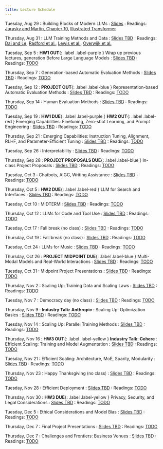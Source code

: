 ```yaml
---
title: Lecture Schedule
---
```


<!-- Sep 28
: [Java & Git](#)
  : [1.1](#)

Sep 29
: **Section**{: .label .label-purple }[Intro to Java](#)
  : [Solution](#)

Sep 30
: [Variables & Objects](#)
  : [1.2](#), [2.1](#)

Oct 1
: **Lab**{: .label .label-purple } [Intro to Java](#)

Oct 2
: [Tracing, IntLists, & Recursion](#)
  : [2.1](#)
: **HW 1 due**{: .label .label-red } -->


<!-- Oct 5
: [Linked Lists & Encapsulation](#)
  : [3.1](#), [2.2](#), [2.3](#)

Oct 6
: **Section**{: .label .label-purple }[Linked Lists](#)
  : [Solution](#)

Oct 7
: [Resizing Arrays](#)
  : [2.4](#), [2.5](#)

Oct 8
: **Lab**{: .label .label-purple } [Resizing Arrays](#)

Oct 9
: [Runtime Analysis](#)
  : [8.1](#), [8.2](#), [8.3](#), [8.4](#)
: **HW 2 due**{: .label .label-red } -->


Tuesday, Aug 29
: Building Blocks of Modern LLMs
  : [Slides](https://www.andrew.cmu.edu/course/11-667/lectures/W1L1_LM_fundamentals_and_transformer_architecture.pdf)
: Readings: [Jurasky and Martin, Chapter 10](https://web.stanford.edu/~jurafsky/slp3/10.pdf), [Illustrated Transformer](http://jalammar.github.io/illustrated-transformer/)

Thursday, Aug 31
: LLM Training Methods and Data
  : [Slides TBD](#)
: Readings: [Dai and Le](https://arxiv.org/abs/1511.01432), [Radford et al.](https://www.mikecaptain.com/resources/pdf/GPT-1.pdf), [Lewis et al.](https://arxiv.org/abs/1910.13461), [Overwijk et al.](https://arxiv.org/pdf/2211.15848.pdf)

Tuesday, Sep 5
: **HW1 OUT**{: .label .label-purple } Wrap up previous lectures, generation Before Large Language Models
  : [Slides TBD](#)
: Readings: [TODO](#)

Thursday, Sep 7
: Generation-based Automatic Evaluation Methods
  : [Slides TBD](#)
: Readings: [TODO](#)

Tuesday, Sep 12
: **PROJECT OUT**{: .label .label-blue } Representation-based Automatic Evaluation Methods
  : [Slides TBD](#)
: Readings: [TODO](#)

Thursday, Sep 14
: Human Evaluation Methods
  : [Slides TBD](#)
: Readings: [TODO](#)

Tuesday, Sep 19
: **HW1 DUE**{: .label .label-purple } **HW2 OUT**{: .label .label-red } Emerging Capabilities: Finetuning, Zero-shot Learning, and Prompt Engineering
  : [Slides TBD](#)
: Readings: [TODO](#)

Thursday, Sep 21
: Emerging Capabilities: Instruction Tuning, Alignment, RLHF, and Parameter-Efficient Tuning
  : [Slides TBD](#)
: Readings: [TODO](#)

Tuesday, Sep 26
: Interpretability
  : [Slides TBD](#)
: Readings: [TODO](#)

Thursday, Sep 28
: **PROJECT PROPOSALS DUE**{: .label .label-blue } In-class Project Proposals
  : [Slides TBD](#)
: Readings: [TODO](#)

Tuesday, Oct 3
: Chatbots, AIGC, Writing Assistance
  : [Slides TBD](#)
: Readings: [TODO](#)

Thursday, Oct 5
: **HW2 DUE**{: .label .label-red } LLM for Search and Interfaces
  : [Slides TBD](#)
: Readings: [TODO](#)

Tuesday, Oct 10
: MIDTERM
  : [Slides TBD](#)
: Readings: [TODO](#)

Thursday, Oct 12
: LLMs for Code and Tool Use
  : [Slides TBD](#)
: Readings: [TODO](#)

Tuesday, Oct 17
: Fall break (no class)
  : [Slides TBD](#)
: Readings: [TODO](#)

Thursday, Oct 19
: Fall break (no class)
  : [Slides TBD](#)
: Readings: [TODO](#)

Tuesday, Oct 24
: LLMs for Music
  : [Slides TBD](#)
: Readings: [TODO](#)

Thursday, Oct 26
: **PROJECT MIDPOINT DUE**{: .label .label-blue }  Multi-Modal Models and Real-World Interactions
  : [Slides TBD](#)
: Readings: [TODO](#)

Tuesday, Oct 31
: Midpoint Project Presentations
  : [Slides TBD](#)
: Readings: [TODO](#)

Thursday, Nov 2
: Scaling Up: Training Data and Scaling Laws
  : [Slides TBD](#)
: Readings: [TODO](#)

Tuesday, Nov 7
: Democracy day (no class)
  : [Slides TBD](#)
: Readings: [TODO](#)

Thursday, Nov 9
: **Industry Talk: Anthropic**
: Scaling Up: Optimization Basics
  : [Slides TBD](#)
: Readings: [TODO](#)

Tuesday, Nov 14
: Scaling Up: Parallel Training Methods
  : [Slides TBD](#)
: Readings: [TODO](#)

Thursday, Nov 16
: **HW3 OUT**{: .label .label-yellow } **Industry Talk: Cohere**
: Efficient Scaling: Training and Model Augmentation
  : [Slides TBD](#)
: Readings: [TODO](#)

Tuesday, Nov 21
: Efficient Scaling: Architecture, MoE, Sparity, Modularity
  : [Slides TBD](#)
: Readings: [TODO](#)

Thursday, Nov 23
: Happy Thanksgiving (no class)
  : [Slides TBD](#)
: Readings: [TODO](#)

Tuesday, Nov 28
: Efficient Deployment
  : [Slides TBD](#)
: Readings: [TODO](#)

Thursday, Nov 30
: **HW3 DUE**{: .label .label-yellow } Privacy, Security, and Legal Considerations
  : [Slides TBD](#)
: Readings: [TODO](#)

Tuesday, Dec 5
: Ethical Considerations and Model Bias
  : [Slides TBD](#)
: Readings: [TODO](#)

Thursday, Dec 7
: Final Project Presentations
  : [Slides TBD](#)
: Readings: [TODO](#)

Thursday, Dec 7
: Challenges and Frontiers: Business Venues
  : [Slides TBD](#)
: Readings: [TODO](#)

